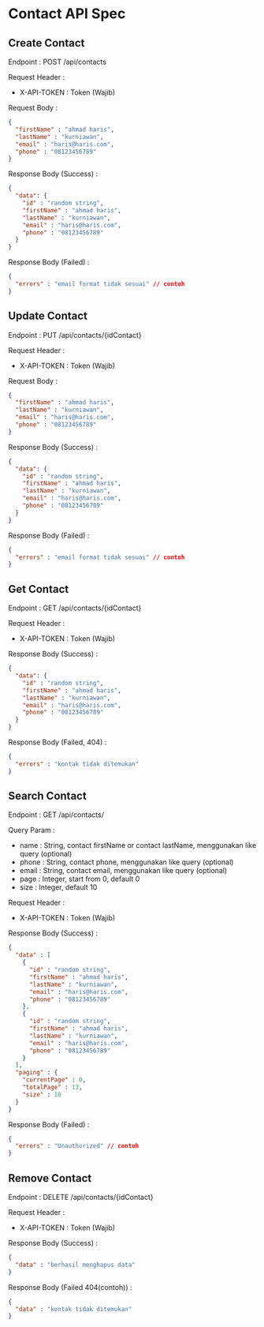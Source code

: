 # Contact API Spec

## Create Contact

Endpoint : POST /api/contacts

Request Header :

- X-API-TOKEN : Token (Wajib)

Request Body :

```json
{
  "firstName" : "ahmad haris",
  "lastName" : "kurniawan",
  "email" : "haris@haris.com",
  "phone" : "08123456789"
}
```

Response Body (Success) :

```json
{
  "data": {
    "id" : "random string",
    "firstName" : "ahmad haris",
    "lastName" : "kurniawan",
    "email" : "haris@haris.com",
    "phone" : "08123456789"
  }
}
```

Response Body (Failed) :

```json
{
  "errors" : "email format tidak sesuai" // contoh
}
```

## Update Contact

Endpoint : PUT /api/contacts/{idContact}

Request Header :

- X-API-TOKEN : Token (Wajib)

Request Body :

```json
{
  "firstName" : "ahmad haris",
  "lastName" : "kurniawan",
  "email" : "haris@haris.com",
  "phone" : "08123456789"
}
```

Response Body (Success) :

```json
{
  "data": {
    "id" : "random string",
    "firstName" : "ahmad haris",
    "lastName" : "kurniawan",
    "email" : "haris@haris.com",
    "phone" : "08123456789"
  }
}
```

Response Body (Failed) :

```json
{
  "errors" : "email format tidak sesuai" // contoh
}
```

## Get Contact

Endpoint : GET /api/contacts/{idContact}

Request Header :

- X-API-TOKEN : Token (Wajib)

Response Body (Success) :

```json
{
  "data": {
    "id" : "random string",
    "firstName" : "ahmad haris",
    "lastName" : "kurniawan",
    "email" : "haris@haris.com",
    "phone" : "08123456789"
  }
}
```

Response Body (Failed, 404) :

```json
{
  "errors" : "kontak tidak ditemukan"
}
```

## Search Contact

Endpoint : GET /api/contacts/

Query Param :

- name : String, contact firstName or contact lastName, menggunakan like query (optional)
- phone : String, contact phone, menggunakan like query (optional)
- email : String, contact email, menggunakan like query (optional)
- page : Integer, start from 0, default 0
- size : Integer, default 10

Request Header :

- X-API-TOKEN : Token (Wajib)

Response Body (Success) :

```json
{
  "data" : [
    {
      "id" : "random string",
      "firstName" : "ahmad haris",
      "lastName" : "kurniawan",
      "email" : "haris@haris.com",
      "phone" : "08123456789"
    },
    {
      "id" : "random string",
      "firstName" : "ahmad haris",
      "lastName" : "kurniawan",
      "email" : "haris@haris.com",
      "phone" : "08123456789"
    }
  ],
  "paging" : {
    "currentPage" : 0,
    "totalPage" : 13,
    "size" : 10
  }
}
```

Response Body (Failed) :

```json
{
  "errors" : "Unauthorized" // contoh
}
```

## Remove Contact

Endpoint : DELETE /api/contacts/{idContact}

Request Header :

- X-API-TOKEN : Token (Wajib)

Response Body (Success) :

```json
{
  "data" : "berhasil menghapus data"
}
```

Response Body (Failed 404(contoh)) :

```json
{
  "data" : "kontak tidak ditemukan"
}
```